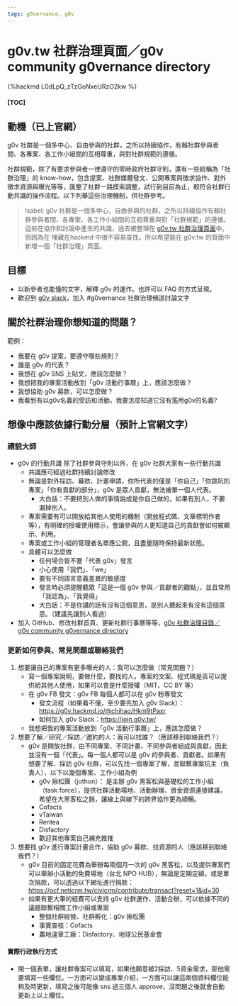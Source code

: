 ```yaml
---
tags: g0vernance, g0v
---
```


# g0v.tw 社群治理頁面／g0v community g0vernance directory
{%hackmd L0dLpQ_zTzGoNxeURzO2kw %}

#### [TOC]

## 動機（已上官網）
g0v 社群是一個多中心、自由參與的社群，之所以持續協作，有賴社群參與者間、各專案、各工作小組間的互相尊重，與對社群規範的遵循。

社群規範，除了有要求參與者一律遵守的零時政府社群守則，還有一些統稱為「社群治理」的 know-how，包含提案、社群媒體發文、公開專案與徵求協作、對外徵求資源與曝光等等，匯整了社群一路摸索調整，試行到目前為止，較符合社群行動共識的操作流程。以下列舉這些治理機制，供社群參考。

>Isabel: g0v 社群是一個多中心、自由參與的社群，之所以持續協作有賴社群參與者間、各專案、各工作小組間的互相尊重與對「社群規範」的遵循。這些在協作和討論中產生的共識，過去被整理在 [g0v.tw 社群治理頁面](https://g0v.hackmd.io/vYdTfaYeR7SnIU3zT5evOw?edit)中。但因為在 埋藏在hackmd 中很不容易查找，所以希望能在 g0v.tw 的頁面中新增一個「社群治理」頁面。

## 目標

- 以新參者也能懂的文字，解釋 g0v 的運作。也許可以 FAQ 的方式呈現。
- 歡迎到 [g0v slack](join.g0v.tw)，加入 #g0vernance 社群治理頻道討論文字


## 關於社群治理你想知道的問題？
範例：
* 我要在 g0v 提案，要遵守哪些規則？
* 誰是 g0v 的代表？
* 我想在 g0v SNS 上貼文，應該怎麼做？
* 我想把我的專案活動放到「g0v 活動行事曆」上，應該怎麼做？
* 我想協助 g0v 募款，可以怎麼做？
* 我看到有以g0v名義的受訪和活動，我要怎麼知道它沒有濫用g0v的名義?


## 想像中應該依據行動分層（預計上官網文字）
### 禮貌大師
- g0v 的行動共識
   除了社群參與守則以外，在 g0v 社群大家有一些行動共識
    - 共識應可經過社群持續討論修改
    - 無論是對外採訪、募款、計畫申請，你所代表的僅是「你自己」「你跳坑的專案」「你有貢獻的部分」，g0v 是眾人貢獻，無法被單一個人代表。
        - 大白話：不要把別人做的事情說成是你自己做的，如果有別人，不要漏掉別人。
    - 專案需要有可以開放給其他人使用的機制（開放程式碼、文章標明作者等），有明確的授權使用標示，會讓參與的人更知道自己的貢獻會如何被顯示、利用。
    - 專案或工作小組的管理者名單應公開，且盡量隨時保持最新狀態。
    - 具體可以怎麼做
        - 任何場合皆不要「代表 g0v」發言
        - 小心使用「我們」、「we」
        - 要有不同語言意義差異的敏感度
        - 發言時必須提醒聽眾「這是一個 g0v 參與／貢獻者的觀點」，並且常用「我認為」、「我覺得」
        - 大白話：不是你講的話有沒有這個意思，是別人聽起來有沒有這個意思。（建議先讓別人看過）
- 加入 GitHub、修改社群首頁、更新社群行事曆等等，[g0v 社群治理目錄／g0v community g0vernance directory](/vYdTfaYeR7SnIU3zT5evOw?edit)

### 更新如何參與、常見問題或聯絡我們 
1.  想要讓自己的專案有更多曝光的人：我可以怎麼做（常見問題？）
    - 寫一個專案說明，要做什麼，要找的人，專案的文案、程式碼是否可以提供給其他人使用，如果可以會是什麼授權（MIT、CC BY 等）
    - 在 g0v FB 發文：g0v FB 每個人都可以在 g0v 粉專發文
        - 發文流程（如果看不懂，至少要先加入 g0v Slack）：https://g0v.hackmd.io/@chihao/Hkm9tPaxr
        - 如何加入 g0v Slack：https://join.g0v.tw/
    - 我想把我的專案活動放到「g0v 活動行事曆」上，應該怎麼做？
3. 想要了解／研究／採訪／邀約的人：我可以找誰？（應該移到聯絡我們？）
    - g0v 是開放社群，由不同專案、不同計畫、不同參與者組成與貢獻，因此並沒有一個「代表」。每一個人都可以是 g0v 的參與者、貢獻者。如果有想要了解、採訪 g0v 社群，可以先找一個專案了解，並聯繫專案坑主（負責人），以下以幾個專案、工作小組為例
        - g0v 揪松團（jothon）： 是主辦 g0v 黑客松與基礎松的工作小組（task force），提供社群活動場地、活動辦理、資金資源連接建議，希望在大黑客松之餘，讓線上與線下的跨界協作更為順暢。
        - Cofacts
        - vTaiwan
        - Rentea
        - Disfactory
        - 歡迎其他專案自己補充推推
6. 想要找 g0v 進行專案計畫合作，協助 g0v 募款、找資源的人（應該移到聯絡我們？）
    - g0v 目前的固定花費為舉辦每兩個月一次的 g0v 黑客松，以及提供專案們可以舉辦小活動的免費場地（台北 NPO HUB），無論是定期定額，或是單次捐款，可以透過以下網址進行捐款：https://ocf.neticrm.tw/civicrm/contribute/transact?reset=1&id=30
    - 如果有更大筆的經費可以支持 g0v 社群運作、活動合辦，可以依據不同的議題聯繫相關工作小組或專案
        - 整個社群經營、社群孵化：g0v 揪松團
        - 事實查核：Cofacts
        - 農地違章工廠：Disfactory、地球公民基金會

#### 實際行政執行方式
- 開一個表單，讓社群專案可以填寫，如果他願意被2採訪、5資金需求，那他需要填寫一些欄位。一方面可以變成專案介紹，一方面可以讓這兩個資料欄位能夠及時更新，填寫之後可能像 sns 過三個人 approve，沒問題之後就會自動更新上以上欄位。

